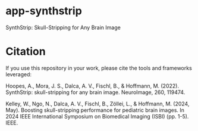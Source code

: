 # app-synthstrip
SynthStrip: Skull-Stripping for Any Brain Image

# Citation
If you use this repository in your work, please cite the tools and frameworks leveraged:

Hoopes, A., Mora, J. S., Dalca, A. V., Fischl, B., & Hoffmann, M. (2022). SynthStrip: skull-stripping for any brain image. NeuroImage, 260, 119474.

Kelley, W., Ngo, N., Dalca, A. V., Fischl, B., Zöllei, L., & Hoffmann, M. (2024, May). Boosting skull-stripping performance for pediatric brain images. In 2024 IEEE International Symposium on Biomedical Imaging (ISBI) (pp. 1-5). IEEE.
